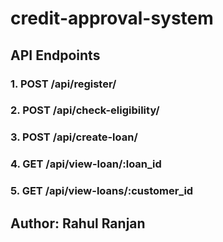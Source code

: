 # credit-approval-system

## API Endpoints

### 1. POST /api/register/

### 2. POST /api/check-eligibility/

### 3. POST /api/create-loan/

### 4. GET /api/view-loan/:loan_id

### 5. GET /api/view-loans/:customer_id

## Author: Rahul Ranjan
